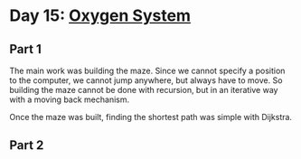 # Day 15: [Oxygen System](https://adventofcode.com/2019/day/15)

## Part 1

The main work was building the maze. Since we cannot specify a position to the computer, we cannot jump anywhere, but always have to move. So building the maze cannot be done with recursion, but in an iterative way with a moving back mechanism.

Once the maze was built, finding the shortest path was simple with Dijkstra.

## Part 2

